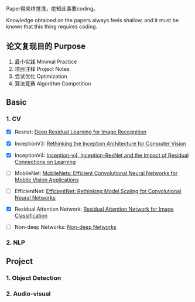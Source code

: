 <!--
 * @Author: Jiayi Liu
 * @Date: 2022-10-02 08:25:41
 * @LastEditors: Jiayi Liu
 * @LastEditTime: 2022-11-03 16:26:33
 * @FilePath: /private_jacieliu/DL-paper-implementation/README.md
 * @Description: 
 * Copyright (c) 2022 by JiayiLiu, All Rights Reserved. 
-->
Paper得来终觉浅，绝知此事要coding。

Knowledge obtained on the papers always feels shallow, and it must be known that this thing requires coding.

## 论文复现目的 Purpose

1. 最小实践 Minimal Practice
2. 项目注释 Project Notes
3. 尝试优化 Optimization
4. 算法竞赛 Algorithm Competition

## Basic

### 1. CV 

-[x] Resnet: [Deep Residual Learning for Image Recognition](https://arxiv.org/abs/1512.03385v1)

-[x] InceptionV3: [Rethinking the Inception Architecture for Computer Vision](https://arxiv.org/abs/1512.00567v3)

-[x] InceptionV4: [Inception-v4, Inception-ResNet and the Impact of Residual Connections on Learning](https://arxiv.org/abs/1602.07261)

-[ ] MobileNet: [MobileNets: Efficient Convolutional Neural Networks for Mobile Vision Applications](https://arxiv.org/abs/1704.04861)

-[ ] EfficientNet: [EfficientNet: Rethinking Model Scaling for Convolutional Neural Networks](https://arxiv.org/abs/1905.11946)

-[x] Residual Attention Network: [Residual Attention Network for Image Classification](https://arxiv.org/abs/1704.06904)

-[ ] Non-deep Networks: [Non-deep Networks](https://arxiv.org/abs/2110.07641)

### 2. NLP
## Project

### 1. Object Detection

### 2. Audio-visual